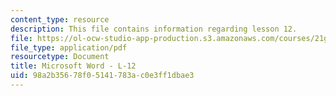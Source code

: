 ```yaml
---
content_type: resource
description: This file contains information regarding lesson 12.
file: https://ol-ocw-studio-app-production.s3.amazonaws.com/courses/21g-104-chinese-iv-regular-spring-2004/98a2b35678f05141783ac0e3ff1dbae3_MIT21G_104S04_L12.pdf
file_type: application/pdf
resourcetype: Document
title: Microsoft Word - L-12
uid: 98a2b356-78f0-5141-783a-c0e3ff1dbae3
---
```

